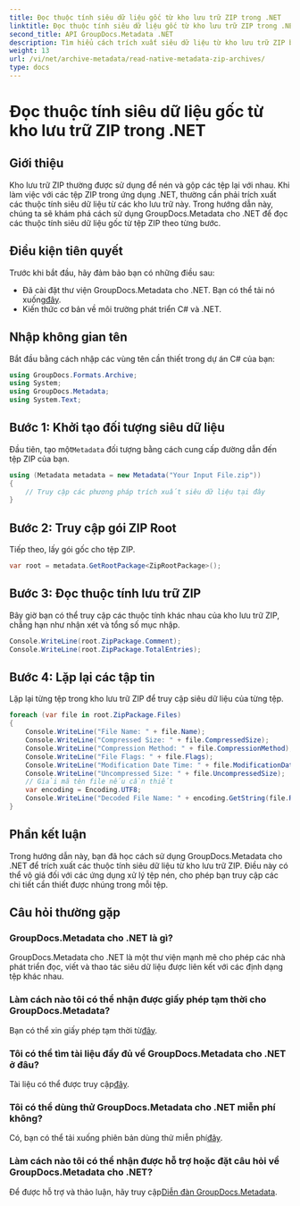 ```yaml
---
title: Đọc thuộc tính siêu dữ liệu gốc từ kho lưu trữ ZIP trong .NET
linktitle: Đọc thuộc tính siêu dữ liệu gốc từ kho lưu trữ ZIP trong .NET
second_title: API GroupDocs.Metadata .NET
description: Tìm hiểu cách trích xuất siêu dữ liệu từ kho lưu trữ ZIP bằng GroupDocs.Metadata cho .NET. Khám phá hướng dẫn từng bước để đọc thuộc tính gốc.
weight: 13
url: /vi/net/archive-metadata/read-native-metadata-zip-archives/
type: docs
---
```

# Đọc thuộc tính siêu dữ liệu gốc từ kho lưu trữ ZIP trong .NET

## Giới thiệu
Kho lưu trữ ZIP thường được sử dụng để nén và gộp các tệp lại với nhau. Khi làm việc với các tệp ZIP trong ứng dụng .NET, thường cần phải trích xuất các thuộc tính siêu dữ liệu từ các kho lưu trữ này. Trong hướng dẫn này, chúng ta sẽ khám phá cách sử dụng GroupDocs.Metadata cho .NET để đọc các thuộc tính siêu dữ liệu gốc từ tệp ZIP theo từng bước.
## Điều kiện tiên quyết
Trước khi bắt đầu, hãy đảm bảo bạn có những điều sau:
- Đã cài đặt thư viện GroupDocs.Metadata cho .NET. Bạn có thể tải nó xuống[đây](https://releases.groupdocs.com/metadata/net/).
- Kiến thức cơ bản về môi trường phát triển C# và .NET.

## Nhập không gian tên
Bắt đầu bằng cách nhập các vùng tên cần thiết trong dự án C# của bạn:
```csharp
using GroupDocs.Formats.Archive;
using System;
using GroupDocs.Metadata;
using System.Text;
```
## Bước 1: Khởi tạo đối tượng siêu dữ liệu
 Đầu tiên, tạo một`Metadata` đối tượng bằng cách cung cấp đường dẫn đến tệp ZIP của bạn.
```csharp
using (Metadata metadata = new Metadata("Your Input File.zip"))
{
    // Truy cập các phương pháp trích xuất siêu dữ liệu tại đây
}
```
## Bước 2: Truy cập gói ZIP Root
Tiếp theo, lấy gói gốc cho tệp ZIP.
```csharp
var root = metadata.GetRootPackage<ZipRootPackage>();
```
## Bước 3: Đọc thuộc tính lưu trữ ZIP
Bây giờ bạn có thể truy cập các thuộc tính khác nhau của kho lưu trữ ZIP, chẳng hạn như nhận xét và tổng số mục nhập.
```csharp
Console.WriteLine(root.ZipPackage.Comment);
Console.WriteLine(root.ZipPackage.TotalEntries);
```
## Bước 4: Lặp lại các tập tin
Lặp lại từng tệp trong kho lưu trữ ZIP để truy cập siêu dữ liệu của từng tệp.
```csharp
foreach (var file in root.ZipPackage.Files)
{
    Console.WriteLine("File Name: " + file.Name);
    Console.WriteLine("Compressed Size: " + file.CompressedSize);
    Console.WriteLine("Compression Method: " + file.CompressionMethod);
    Console.WriteLine("File Flags: " + file.Flags);
    Console.WriteLine("Modification Date Time: " + file.ModificationDateTime);
    Console.WriteLine("Uncompressed Size: " + file.UncompressedSize);
    // Giải mã tên file nếu cần thiết
    var encoding = Encoding.UTF8;
    Console.WriteLine("Decoded File Name: " + encoding.GetString(file.RawName));
}
```

## Phần kết luận
Trong hướng dẫn này, bạn đã học cách sử dụng GroupDocs.Metadata cho .NET để trích xuất các thuộc tính siêu dữ liệu từ kho lưu trữ ZIP. Điều này có thể vô giá đối với các ứng dụng xử lý tệp nén, cho phép bạn truy cập các chi tiết cần thiết được nhúng trong mỗi tệp.

## Câu hỏi thường gặp
### GroupDocs.Metadata cho .NET là gì?
GroupDocs.Metadata cho .NET là một thư viện mạnh mẽ cho phép các nhà phát triển đọc, viết và thao tác siêu dữ liệu được liên kết với các định dạng tệp khác nhau.
### Làm cách nào tôi có thể nhận được giấy phép tạm thời cho GroupDocs.Metadata?
 Bạn có thể xin giấy phép tạm thời từ[đây](https://purchase.groupdocs.com/temporary-license/).
### Tôi có thể tìm tài liệu đầy đủ về GroupDocs.Metadata cho .NET ở đâu?
 Tài liệu có thể được truy cập[đây](https://tutorials.groupdocs.com/metadata/net/).
### Tôi có thể dùng thử GroupDocs.Metadata cho .NET miễn phí không?
 Có, bạn có thể tải xuống phiên bản dùng thử miễn phí[đây](https://releases.groupdocs.com/).
### Làm cách nào tôi có thể nhận được hỗ trợ hoặc đặt câu hỏi về GroupDocs.Metadata cho .NET?
 Để được hỗ trợ và thảo luận, hãy truy cập[Diễn đàn GroupDocs.Metadata](https://forum.groupdocs.com/c/metadata/14).